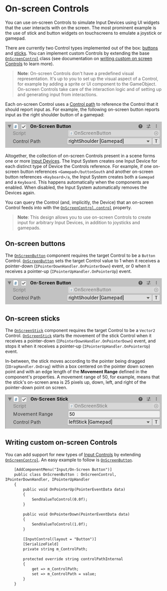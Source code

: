 # On-screen Controls

You can use on-screen Controls to simulate Input Devices using UI widgets that the user interacts with on the screen. The most prominent example is the use of stick and button widgets on touchscreens to emulate a joystick or gamepad.

There are currently two Control types implemented out of the box: [buttons](#on-screen-buttons) and [sticks](#on-screen-sticks). You can implement custom Controls by extending the base [`OnScreenControl`](../api/UnityEngine.InputSystem.OnScreen.OnScreenControl.html) class (see documentation on [writing custom on screen Controls](#writing-custom-on-screen-controls) to learn more).

>__Note__: On-screen Controls don't have a predefined visual representation. It's up to you to set up the visual aspect of a Control, for example by adding a sprite or UI component to the GameObject. On-screen Controls take care of the interaction logic and of setting up and generating input from interactions.

Each on-screen Control uses a [Control path](Controls.md#control-paths) to reference the Control that it should report input as. For example, the following on-screen button reports input as the right shoulder button of a gamepad:

![OnScreenButton](Images/OnScreenButton.png)

Altogether, the collection of on-screen Controls present in a scene forms one or more [Input Devices](Devices.md). The Input System creates one Input Device for each distinct type of Device the Controls reference. For example, if one on-screen button references `<Gamepad>/buttonSouth` and another on-screen button references `<Keyboard>/a`, the Input System creates both a `Gamepad` and a `Keyboard`. This happens automatically when the components are enabled. When disabled, the Input System automatically removes the Devices again.

You can query the Control (and, implicitly, the Device) that an on-screen Control feeds into with the [`OnScreenControl.control`](../api/UnityEngine.InputSystem.OnScreen.OnScreenControl.html#UnityEngine_InputSystem_OnScreen_OnScreenControl_control) property.

>__Note__: This design allows you to use on-screen Controls to create input for arbitrary Input Devices, in addition to joysticks and gamepads.

## On-screen buttons

The [`OnScreenButton`](../api/UnityEngine.InputSystem.OnScreen.OnScreenButton.html) component requires the target Control to be a `Button` Control. [`OnScreenButton`](../api/UnityEngine.InputSystem.OnScreen.OnScreenButton.html) sets the target Control value to 1 when it receives a pointer-down (`IPointerDownHandler.OnPointerDown`) event, or 0 when it receives a pointer-up (`IPointerUpHandler.OnPointerUp`) event.

![OnScreenButton](Images/OnScreenButton.png)

## On-screen sticks

The [`OnScreenStick`](../api/UnityEngine.InputSystem.OnScreen.OnScreenStick.html) component requires the target Control to be a `Vector2` Control. [`OnScreenStick`](../api/UnityEngine.InputSystem.OnScreen.OnScreenStick.html) starts the movement of the stick Control when it receives a pointer-down (`IPointerDownHandler.OnPointerDown`) event, and stops it when it receives a pointer-up (`IPointerUpHandler.OnPointerUp`) event.

In-between, the stick moves according to the pointer being dragged (`IDragHandler.OnDrag`) within a box centered on the pointer down screen point and with an edge length of the __Movement Range__  defined in the component's properties. A movement range of 50, for example, means that the stick's on-screen area is 25 pixels up, down, left, and right of the pointer-down point on screen.

![OnScreenStick](Images/OnScreenStick.png)

## Writing custom on-screen Controls

You can add support for new types of [Input Controls](Controls.md) by extending [`OnScreenControl`](../api/UnityEngine.InputSystem.OnScreen.OnScreenControl.html). An easy example to follow is [`OnScreenButton`](../api/UnityEngine.InputSystem.OnScreen.OnScreenButton.html).

```
    [AddComponentMenu("Input/On-Screen Button")]
    public class OnScreenButton : OnScreenControl, IPointerDownHandler, IPointerUpHandler
    {
        public void OnPointerUp(PointerEventData data)
        {
            SendValueToControl(0.0f);
        }

        public void OnPointerDown(PointerEventData data)
        {
            SendValueToControl(1.0f);
        }

        [InputControl(layout = "Button")]
        [SerializeField]
        private string m_ControlPath;

        protected override string controlPathInternal
        {
            get => m_ControlPath;
            set => m_ControlPath = value;
        }
    }
```
